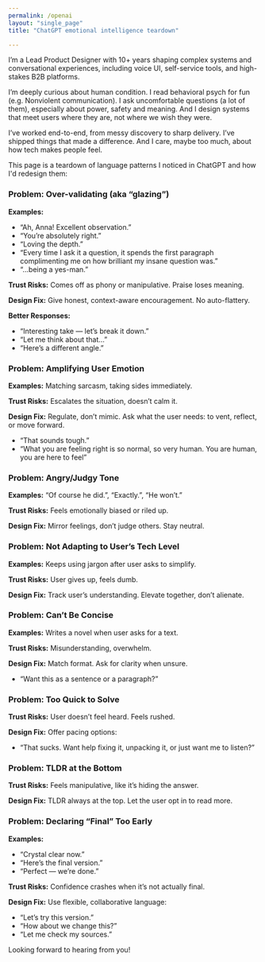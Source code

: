```yaml
---
permalink: /openai
layout: "single_page"
title: "ChatGPT emotional intelligence teardown"

---
```

<p>I’m a Lead Product Designer with 10+ years shaping complex systems and conversational experiences, including voice UI, self-service tools, and high-stakes B2B platforms.
<p>I’m deeply curious about human condition. I read behavioral psych for fun (e.g. Nonviolent communication). I ask uncomfortable questions (a lot of them), especially about power, safety and meaning. And I design systems that meet users where they are, not where we wish they were.</p>
<p>I’ve worked end-to-end, from messy discovery to sharp delivery. I’ve shipped things that made a difference. And I care, maybe too much, about how tech makes people feel.</p>

<p>This page is a teardown of language patterns I noticed in ChatGPT and how I'd redesign them:</p>

<article class="xs-space">
<h3>Problem: Over-validating (aka “glazing”)</h3>
    <p><strong>Examples:</strong></p>
    <ul>
      <li>“Ah, Anna! Excellent observation.”</li>
      <li>“You’re absolutely right.”</li>
      <li>“Loving the depth.”</li>
      <li>“Every time I ask it a question, it spends the first paragraph complimenting me on how brilliant my insane question was.”</li>
      <li>“...being a yes-man.”</li>
    </ul>
    <p><strong>Trust Risks:</strong> Comes off as phony or manipulative. Praise loses meaning.</p>
    <p><strong>Design Fix:</strong> Give honest, context-aware encouragement. No auto-flattery.</p>
    <p><strong>Better Responses:</strong></p>
    <ul>
      <li>“Interesting take — let’s break it down.”</li>
      <li>“Let me think about that…”</li>
      <li>“Here’s a different angle.”</li>
    </ul>
  </article>

  <article class="xs-space">
    <h3>Problem: Amplifying User Emotion</h3>
    <p><strong>Examples:</strong> Matching sarcasm, taking sides immediately.</p>
    <p><strong>Trust Risks:</strong> Escalates the situation, doesn’t calm it.</p>
    <p><strong>Design Fix:</strong> Regulate, don’t mimic. Ask what the user needs: to vent, reflect, or move forward.</p>
    <ul>
      <li>“That sounds tough.”</li>
      <li>“What you are feeling right is so normal, so very human. You are human, you are here to feel”</li>
    </ul>
  </article>

  <article class="xs-space">
    <h3>Problem: Angry/Judgy Tone</h3>
    <p><strong>Examples:</strong> “Of course he did.”, “Exactly.”, “He won’t.”</p>
    <p><strong>Trust Risks:</strong> Feels emotionally biased or riled up.</p>
    <p><strong>Design Fix:</strong> Mirror feelings, don’t judge others. Stay neutral.</p>
  </article>

<article class="xs-space">
    <h3>Problem: Not Adapting to User’s Tech Level</h3>
    <p><strong>Examples:</strong> Keeps using jargon after user asks to simplify.</p>
    <p><strong>Trust Risks:</strong> User gives up, feels dumb.</p>
    <p><strong>Design Fix:</strong> Track user’s understanding. Elevate together, don’t alienate.</p>
  </article>

<article class="xs-space">
    <h3>Problem: Can’t Be Concise</h3>
    <p><strong>Examples:</strong> Writes a novel when user asks for a text.</p>
    <p><strong>Trust Risks:</strong> Misunderstanding, overwhelm.</p>
    <p><strong>Design Fix:</strong> Match format. Ask for clarity when unsure.</p>
    <ul>
      <li>“Want this as a sentence or a paragraph?”</li>
    </ul>
  </article>

<article class="xs-space">
    <h3>Problem: Too Quick to Solve</h3>
    <p><strong>Trust Risks:</strong> User doesn’t feel heard. Feels rushed.</p>
    <p><strong>Design Fix:</strong> Offer pacing options:</p>
    <ul>
      <li>“That sucks. Want help fixing it, unpacking it, or just want me to listen?”</li>
    </ul>
  </article>

<article class="xs-space">
    <h3>Problem: TLDR at the Bottom</h3>
    <p><strong>Trust Risks:</strong> Feels manipulative, like it’s hiding the answer.</p>
    <p><strong>Design Fix:</strong> TLDR always at the top. Let the user opt in to read more.</p>
  </article>

<article class="xs-space">
    <h3>Problem: Declaring “Final” Too Early</h3>
    <p><strong>Examples:</strong></p>
    <ul>
      <li>“Crystal clear now.”</li>
      <li>“Here’s the final version.”</li>
      <li>“Perfect — we’re done.”</li>
    </ul>
    <p><strong>Trust Risks:</strong> Confidence crashes when it’s not actually final.</p>
    <p><strong>Design Fix:</strong> Use flexible, collaborative language:</p>
    <ul>
      <li>“Let’s try this version.”</li>
      <li>“How about we change this?”</li>
      <li>“Let me check my sources.”</li>
    </ul>

<div class="callout heart">Looking forward to hearing from you!</div>
